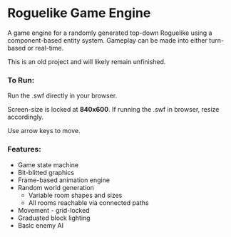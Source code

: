 # Roguelike Game Engine

A game engine for a randomly generated top-down Roguelike using a component-based entity system. 
Gameplay can be made into either turn-based or real-time.

This is an old project and will likely remain unfinished.


### To Run:

Run the .swf directly in your browser.

Screen-size is locked at **840x600**. If running the .swf in browser, resize accordingly.

Use arrow keys to move.

### Features:

 - Game state machine
 - Bit-blitted graphics
 - Frame-based animation engine
 - Random world generation
   - Variable room shapes and sizes
   - All rooms reachable via connected paths
 - Movement - grid-locked
 - Graduated block lighting
 - Basic enemy AI



